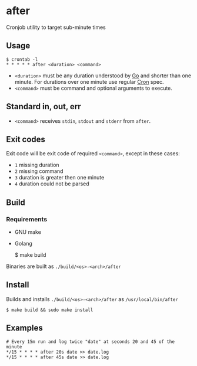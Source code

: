 # after
Cronjob utility to target sub-minute times

## Usage

    $ crontab -l
    * * * * * after <duration> <command>

- `<duration>` must be any duration understood by <a href="https://pkg.go.dev/time#ParseDuration">Go</a> and shorter than one minute. For durations over one minute use regular <a href="https://en.wikipedia.org/wiki/Cron#Overview">Cron</a> spec.
- `<command>` must be command and optional arguments to execute.

## Standard in, out, err

- `<command>` receives `stdin`, `stdout` and `stderr` from `after`. 

## Exit codes

Exit code will be exit code of required `<command>`, except in these cases:

- `1` missing duration
- `2` missing command
- `3` duration is greater then one minute
- `4` duration could not be parsed

## Build

### Requirements

- GNU make
- Golang


    $ make build

Binaries are built as `./build/<os>-<arch>/after`

## Install

Builds and installs `./build/<os>-<arch>/after` as `/usr/local/bin/after`

    $ make build && sudo make install

## Examples

    # Every 15m run and log twice "date" at seconds 20 and 45 of the minute
    */15 * * * * after 20s date >> date.log
    */15 * * * * after 45s date >> date.log